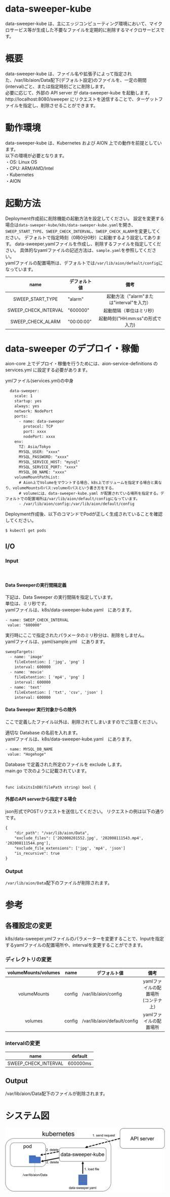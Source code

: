 # data-sweeper-kube
data-sweeper-kube は、主にエッジコンピューティング環境において、マイクロサービス等が生成した不要なファイルを定期的に削除するマイクロサービスです。

# 概要
data-sweeper-kube は、ファイル名や拡張子によって指定された、/var/lib/aion/Data配下(デフォルト設定)のファイルを、一定の期間(interval)ごと、または指定時刻ごとに削除します。  
必要に応じて、外部の API server が data-sweeper-kube を起動します。http://localhost:8080/sweeper にリクエストを送信することで、ターゲットファイルを指定し、削除させることができます。

# 動作環境
data-sweeper-kube は、Kubernetes および AION 上での動作を前提としています。    
以下の環境が必要となります。  
・OS: Linux OS  
・CPU: ARM/AMD/Intel  
・Kubernetes  
・AION  

# 起動方法
Deployment作成前に削除機能の起動方法を設定してください。
設定を変更する場合は`data-sweeper-kube/k8s/data-sweeper-kube.yaml`を開き、`SWEEP_START_TYPE`、`SWEEP_CHECK_INTERVAL`、`SWEEP_CHECK_ALARM`を変更してください。
デフォルトで指定時刻（0時0分0秒）に起動するよう設定してあります。
data-sweeper.yamlファイルを作成し、削除するファイルを指定してください。
具体的なyamlファイルの記述方法は、`sample.yaml`を参照してください。  
yamlファイルの配置場所は、デフォルトでは`/var/lib/aion/default/config`になっています。

|  name                | デフォルト値           | 備考                                       | 
| :------------------: | ------------------- | :---------------------------------------: | 
| SWEEP_START_TYPE     | "alarm"             | 起動方法（"alarm"または"interval"を入力）     | 
| SWEEP_CHECK_INTERVAL | "600000"              | 起動間隔（単位はミリ秒） | 
| SWEEP_CHECK_ALARM    | "00:00:00"          | 起動時刻("HH:mm:ss"の形式で入力)                     |


# data-sweeper のデプロイ・稼働
aion-core 上でデプロイ・稼働を行うためには、aion-service-definitions のservices.yml に設定する必要があります。

ymlファイル(services.yml)の中身
```
  data-sweeper:
    scale: 1
    startup: yes
    always: yes
    network: NodePort
    ports:
      - name: data-sweeper
        protocol: TCP
        port: xxxx
        nodePort: xxxx
    env:
      TZ: Asia/Tokyo
      MYSQL_USER: "xxxx"
      MYSQL_PASSWORD: "xxxx"
      MYSQL_SERVICE_HOST: "mysql"
      MYSQL_SERVICE_PORT: "xxxx"
      MYSQL_DB_NAME: "xxxx"
    volumeMountPathList:
      # Aion上でVolumeをマウントする場合、k8s上でボリュームを指定する場合と異なり、volumeMountsのパス:volumeのパスという書き方をする。
      # volumeには、data-sweeper-kube.yaml が配置されている場所を指定する。デフォルトでの配置場所は/var/lib/aion/default/configになっています。
      - /var/lib/aion/config:/var/lib/aion/default/config
```

Deployment作成後、以下のコマンドでPodが正しく生成されていることを確認してください。
```
$ kubectl get pods
```

## I/O
### Input
　　
#### Data Sweeperの実行間隔定義  

下記は、Data Sweeper の実行間隔を指定しています。  
単位は、ミリ秒です。  
yamlファイルは、k8s/data-sweeper-kube.yaml　にあります。  
```
- name: SWEEP_CHECK_INTERVAL
 value: "600000"
```  

実行時にここで指定されたパラメータのミリ秒分は、削除をしません。  
yamlファイルは、yaml/sample.yml　にあります。  
```
sweepTargets:
  - name: 'image'
    fileExtention: [ 'jpg', 'png' ]
    interval: 600000
  - name: 'movie'
    fileExtention: [ 'mp4', 'png' ]
    interval: 600000
  - name: 'text'
    fileExtention: [ 'txt', 'csv', 'json' ]
    interval: 600000
```  

  
#### Data Sweeper 実行対象からの除外
ここで定義したファイル以外は、削除されてしまいますのでご注意ください。  

適切な Database の名前を入れます。  
yamlファイルは、k8s/data-sweeper-kube.yaml　にあります。  
```
- name: MYSQL_DB_NAME
 value: "Hogehoge"
```  

Database で定義された所定のファイルを exclude します。  
main.go で次のように記載されています。  
　
```
func isExitsInDB(filePath string) bool {
```  

#### 外部のAPI serverから指定する場合
json形式でPOSTリクエストを送信してください。
リクエストの例は以下の通りです。
```
{
    "dir_path": "/var/lib/aion/Data",
    "exclude_files": ['202008201552.jpg', '202008111543.mp4', '202008111544.png'],
    "exclude_file_extensions": ['jpg', 'mp4', 'json']
    "is_recursive": true
}
```
### Output
`/var/lib/aion/Data`配下のファイルが削除されます。  

# 参考  
## 各種設定の変更
k8s/data-sweeper.ymlファイルのパラメーターを変更することで、Inputを指定するyamlファイルの配置場所や、intervalを変更することができます。
### ディレクトリの変更
| volumeMounts/volumes | name   | デフォルト値                 | 備考                                   | 
| :------------------: | :----: | ---------------------------- | :------------------------------------: | 
| volumeMounts         | config | /var/lib/aion/config         | yamlファイルの配置場所　(コンテナ上) | 
| volumes              | config | /var/lib/aion/default/config | yamlファイルの配置場所                 | 

### intervalの変更
| name                 | default | 
| :------------------: | :-----: | 
| SWEEP_CHECK_INTERVAL | 600000ms    | 

## Output
/var/lib/aion/Data配下のファイルが削除されます。

# システム図
![system_image](./document/data-sweeper-kube.jpg)
